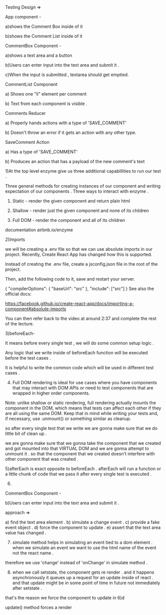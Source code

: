 Testing Design =>

App component -

a)shows the Comment Box inside of it 

b)shows the Comment List inside of it 


CommentBox Component - 

a)shows a text area and a button 

b)Users can enter input into the text area and submit it .

c)When the input is submitted , textarea should get emptied. 


CommentList Component

a) Shows one "li" element per comment

b) Text from each component is visible .


Comments Reducer

a) Properly hands actions with a type of 'SAVE_COMMENT'

b) Doesn't throw an error if it gets an action with any other type.


SaveComment Action

a) Has a type of 'SAVE_COMMENT'

b) Produces an action that has a payload of the new comment's text 







1)At the top level enzyme give us three additional capabillities to run our test .

Three general methods for creating instances of our component and writing expectation of our components .
Three ways to interact with enzyme .
1) Static - render the given component and return plain html

2) Shallow - render just the given component and none of its children 

3) Full DOM -  render the component and all of its children 

documentation airbnb.io/enzyme


2)Imports

 we will be creating a .env file so that we can use absolute imports in our project. Recently, Create React App has changed how this is supported.

Instead of creating the .env file, create a jsconfig.json file in the root of the project.

Then, add the following code to it, save and restart your server.

{
  "compilerOptions": {
    "baseUrl": "src"
  },
  "include": ["src"]
}
See also the official docs:

https://facebook.github.io/create-react-app/docs/importing-a-component#absolute-imports

You can then refer back to the video at around 2:37 and complete the rest of the lecture.


3)beforeEach-

It means before every single test , we will do some common setup logic .

Any logic that we write inside of beforeEach function will be executed before the test cases .

It is helpful to write the common code which will be used in different test cases . 

4) Full DOM rendering is ideal for use cases where you have components that may interact with DOM APIs or need to test components that are wrapped in higher order components.

Note: unlike shallow or static rendering, full rendering actually mounts the component in the DOM, which means that tests can affect each other if they are all using the same DOM. Keep that in mind while writing your tests and, if necessary, use .unmount() or something similar as cleanup.

so after every single test that we write we are gonna make sure that we do little bit of clean up .

we are gonna make sure that we gonna take the component that we created and got mounted into that VIRTUAL DOM and we are gonna attempt to unmount it . so that the component that we created doesn't interfere with other component that was created .

5)afterEach is exact opposite to beforeEach .
afterEach will run a function or a little chunk of code that we pass it after every single test is executed .

6) 

CommentBox Component - 

b)Users can enter input into the text area and submit it .

approach =>

a) find the text area element .
b) simulate a change event .
c) provide a fake event object .
d) force the component to update .
e) assert that the text area value has changed .



7) simulate method helps in simulating an event tied to a dom element .
when we simulate an event we want to use the html name of the event not the react name .

therefore we use 'change' instead of 'onChange' in simulate method .

8) when we call setstate, the component gets re render .
and it happens asynchronously
it queues up a request for an update inside of react . and that update might be in some point of time in future not immediately after setstate . 

that's the reason we force the component to update in 6)d

update() method forces a render